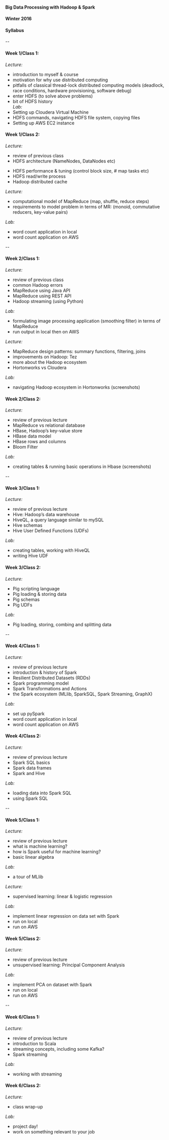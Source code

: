 #### Big Data Processing with Hadoop & Spark
#### Winter 2016
#### Syllabus

--
>
#### Week 1/Class 1:
*Lecture:*
 * introduction to myself & course
 * motivation for why use distributed computing 
 * pitfalls of classical thread-lock distributed computing models
(deadlock, race conditions, hardware provisioning, software debug)
 * enter HDFS (to solve above problems)
 * bit of HDFS history  
*Lab:*
 * Setting up Cloudera Virtual Machine
 * HDFS commands, navigating HDFS file system, copying files
 * Setting up AWS EC2 instance

#### Week 1/Class 2:
*Lecture:*  
 * review of previous class
 * HDFS architecture (NameNodes, DataNodes etc)
- HDFS performance & tuning (control block size, # map tasks etc)
- HDFS read/write process
- Hadoop distributed cache

*Lecture:*
- computational model of MapReduce (map, shuffle, reduce steps)
- requirements to model problem in terms of MR: (monoid, commutative reducers, key-value pairs)

*Lab:* 
- word count application in local
- word count application on AWS

--

#### Week 2/Class 1:
*Lecture:*  
- review of previous class
- common Hadoop errors
- MapReduce using Java API
- MapReduce using REST API
- Hadoop streaming (using Python)

*Lab:*  
- formulating image processing application (smoothing filter) in terms of MapReduce
- run output in local then on AWS  

*Lecture:*
- MapReduce design patterns: summary functions, filtering, joins
- improvements on Hadoop: Tez
- more about the Hadoop ecosystem
- Hortonworks vs Cloudera

*Lab:* 
- navigating Hadoop ecosystem in Hortonworks (screenshots)

#### Week 2/Class 2:
*Lecture:*
- review of previous lecture
- MapReduce vs relational database
- HBase, Hadoop’s key-value store
- HBase data model
- HBase rows and columns
- Bloom Filter

*Lab:*
- creating tables & running basic operations in Hbase (screenshots)

--

#### Week 3/Class 1:
*Lecture:*
- review of previous lecture
- Hive: Hadoop’s data warehouse
- HiveQL, a query language similar to mySQL
- Hive schemas
- Hive User Defined Functions (UDFs)

*Lab:*
- creating tables, working with HiveQL
- writing Hive UDF

#### Week 3/Class 2:
*Lecture:*
- Pig scripting language
- Pig loading & storing data
- Pig schemas
- Pig UDFs

*Lab:*
- Pig loading, storing, combing and splitting data

--

#### Week 4/Class 1:
*Lecture:*
- review of previous lecture
- introduction & history of Spark
- Resilient Distributed Datasets (RDDs)
- Spark programming model
- Spark Transformations and Actions
- the Spark ecosystem (MLlib, SparkSQL, Spark Streaming, GraphX)

*Lab:* 
- set up pySpark
- word count application in local
- word count application on AWS

#### Week 4/Class 2:
*Lecture:*
- review of previous lecture
- Spark SQL basics
- Spark data frames
- Spark and Hive

*Lab:*
- loading data into Spark SQL
- using Spark SQL

--

#### Week 5/Class 1:
*Lecture:*
- review of previous lecture
- what is machine learning?
- how is Spark useful for machine learning?
- basic linear algebra

*Lab:*
- a tour of MLlib

*Lecture:*
- supervised learning: linear & logistic regression

*Lab:*
- implement linear regression on data set with Spark
- run on local
- run on AWS

#### Week 5/Class 2:
*Lecture:*
- review of previous lecture
- unsupervised learning: Principal Component Analysis

*Lab:*
- implement PCA on dataset with Spark
- run on local
- run on AWS

--

#### Week 6/Class 1:
*Lecture:*
- review of previous lecture
- introduction to Scala
- streaming concepts, including some Kafka?
- Spark streaming

*Lab:*
- working with streaming

#### Week 6/Class 2:
*Lecture:*
- class wrap-up

*Lab:*
- project day! 
- work on something relevant to your job
